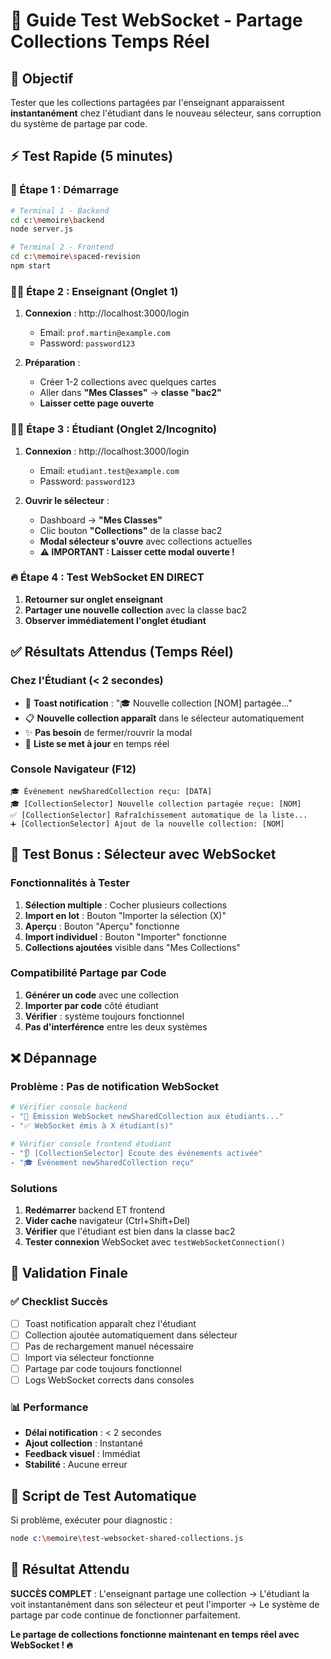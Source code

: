 # 🚀 Guide Test WebSocket - Partage Collections Temps Réel

## 🎯 Objectif
Tester que les collections partagées par l'enseignant apparaissent **instantanément** chez l'étudiant dans le nouveau sélecteur, sans corruption du système de partage par code.

## ⚡ Test Rapide (5 minutes)

### 🚀 Étape 1 : Démarrage
```bash
# Terminal 1 - Backend
cd c:\memoire\backend
node server.js

# Terminal 2 - Frontend  
cd c:\memoire\spaced-revision
npm start
```

### 👨‍🏫 Étape 2 : Enseignant (Onglet 1)
1. **Connexion** : http://localhost:3000/login
   - Email: `prof.martin@example.com`
   - Password: `password123`

2. **Préparation** :
   - Créer 1-2 collections avec quelques cartes
   - Aller dans **"Mes Classes"** → **classe "bac2"**
   - **Laisser cette page ouverte**

### 👨‍🎓 Étape 3 : Étudiant (Onglet 2/Incognito)
1. **Connexion** : http://localhost:3000/login
   - Email: `etudiant.test@example.com`
   - Password: `password123`

2. **Ouvrir le sélecteur** :
   - Dashboard → **"Mes Classes"** 
   - Clic bouton **"Collections"** de la classe bac2
   - **Modal sélecteur s'ouvre** avec collections actuelles
   - **⚠️ IMPORTANT : Laisser cette modal ouverte !**

### 🔥 Étape 4 : Test WebSocket EN DIRECT
1. **Retourner sur onglet enseignant**
2. **Partager une nouvelle collection** avec la classe bac2
3. **Observer immédiatement l'onglet étudiant**

## ✅ Résultats Attendus (Temps Réel)

### Chez l'Étudiant (< 2 secondes)
- 🎉 **Toast notification** : "🎓 Nouvelle collection [NOM] partagée..."
- 📋 **Nouvelle collection apparaît** dans le sélecteur automatiquement
- ✨ **Pas besoin** de fermer/rouvrir la modal
- 🔄 **Liste se met à jour** en temps réel

### Console Navigateur (F12)
```
🎓 Événement newSharedCollection reçu: [DATA]
🎓 [CollectionSelector] Nouvelle collection partagée reçue: [NOM]
✅ [CollectionSelector] Rafraîchissement automatique de la liste...
➕ [CollectionSelector] Ajout de la nouvelle collection: [NOM]
```

## 🧪 Test Bonus : Sélecteur avec WebSocket

### Fonctionnalités à Tester
1. **Sélection multiple** : Cocher plusieurs collections
2. **Import en lot** : Bouton "Importer la sélection (X)"
3. **Aperçu** : Bouton "Aperçu" fonctionne
4. **Import individuel** : Bouton "Importer" fonctionne
5. **Collections ajoutées** visible dans "Mes Collections"

### Compatibilité Partage par Code
1. **Générer un code** avec une collection
2. **Importer par code** côté étudiant
3. **Vérifier** : système toujours fonctionnel
4. **Pas d'interférence** entre les deux systèmes

## ❌ Dépannage

### Problème : Pas de notification WebSocket
```bash
# Vérifier console backend
- "📡 Émission WebSocket newSharedCollection aux étudiants..."
- "✅ WebSocket émis à X étudiant(s)"

# Vérifier console frontend étudiant  
- "👂 [CollectionSelector] Écoute des événements activée"
- "🎓 Événement newSharedCollection reçu"
```

### Solutions
1. **Redémarrer** backend ET frontend
2. **Vider cache** navigateur (Ctrl+Shift+Del)
3. **Vérifier** que l'étudiant est bien dans la classe bac2
4. **Tester connexion** WebSocket avec `testWebSocketConnection()`

## 🎯 Validation Finale

### ✅ Checklist Succès
- [ ] Toast notification apparaît chez l'étudiant
- [ ] Collection ajoutée automatiquement dans sélecteur
- [ ] Pas de rechargement manuel nécessaire  
- [ ] Import via sélecteur fonctionne
- [ ] Partage par code toujours fonctionnel
- [ ] Logs WebSocket corrects dans consoles

### 📊 Performance
- **Délai notification** : < 2 secondes
- **Ajout collection** : Instantané
- **Feedback visuel** : Immédiat
- **Stabilité** : Aucune erreur

## 🚀 Script de Test Automatique

Si problème, exécuter pour diagnostic :
```bash
node c:\memoire\test-websocket-shared-collections.js
```

## 🎉 Résultat Attendu

**SUCCÈS COMPLET** : L'enseignant partage une collection → L'étudiant la voit instantanément dans son sélecteur et peut l'importer → Le système de partage par code continue de fonctionner parfaitement.

**Le partage de collections fonctionne maintenant en temps réel avec WebSocket ! 🔥**
